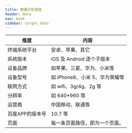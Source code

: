 ```yaml
---
title: 数据分析维度
header: data
nav: book
sidebar: target_data
---
```



|维度|内容|
|--|--|
|终端系统平台|安卓、苹果、其它|
|系统版本|iOS 及 Android 逐个子版本|
|设备品牌|如苹果、三星、华为、小米等|
|设备型号|如 iPhone8、小米 5、华为荣耀等|
|联网方式|如 wifi、3g/4g、2g 等|
|分辨率|如 640*960 等|
|运营商|中国移动、联通等|
|百度APP的版本号| 10.7 等|
|页面|每一条页面路径，即为一个页面。|
